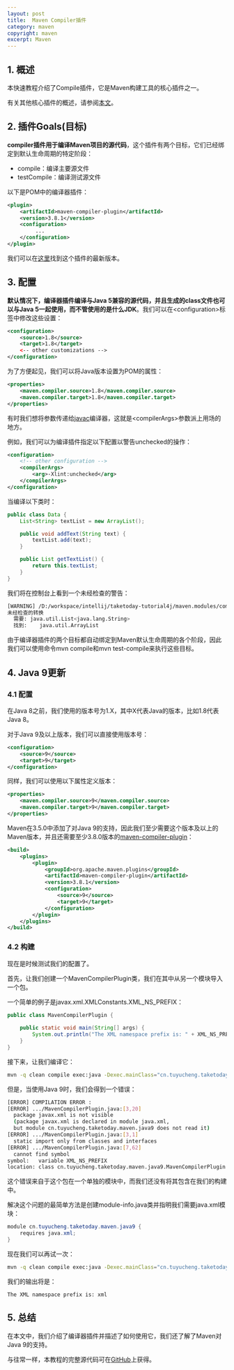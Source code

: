 ```yaml
---
layout: post
title:  Maven Compiler插件
category: maven
copyright: maven
excerpt: Maven
---
```


## 1. 概述

本快速教程介绍了Compile插件，它是Maven构建工具的核心插件之一。

有关其他核心插件的概述，请参阅[本文](https://www.baeldung.com/core-maven-plugins)。

## 2. 插件Goals(目标)

**compiler插件用于编译Maven项目的源代码**，这个插件有两个目标，它们已经绑定到默认生命周期的特定阶段：

+ compile：编译主要源文件
+ testCompile：编译测试源文件

以下是POM中的编译器插件：

```xml
<plugin>
    <artifactId>maven-compiler-plugin</artifactId>
    <version>3.8.1</version>
    <configuration>
         ... 
    </configuration>
</plugin>
```

我们可以在[这里](https://search.maven.org/search?q=a:maven-compiler-plugin)找到这个插件的最新版本。

## 3. 配置

**默认情况下，编译器插件编译与Java 5兼容的源代码，并且生成的class文件也可以与Java 5一起使用，而不管使用的是什么JDK**。我们可以在<configuration\>标签中修改这些设置：

```xml
<configuration>
    <source>1.8</source>
    <target>1.8</target>
    <-- other customizations -->
</configuration>
```

为了方便起见，我们可以将Java版本设置为POM的属性：

```xml
<properties>
    <maven.compiler.source>1.8</maven.compiler.source>
    <maven.compiler.target>1.8</maven.compiler.target>
</properties>
```

有时我们想将参数传递给[javac](https://www.baeldung.com/javac)编译器，这就是<compilerArgs\>参数派上用场的地方。

例如，我们可以为编译插件指定以下配置以警告unchecked的操作：

```xml
<configuration>
    <!-- other configuration -->
    <compilerArgs>
        <arg>-Xlint:unchecked</arg>
    </compilerArgs>
</configuration>
```

当编译以下类时：

```java
public class Data {
    List<String> textList = new ArrayList();

    public void addText(String text) {
        textList.add(text);
    }

    public List getTextList() {
        return this.textList;
    }
}
```

我们将在控制台上看到一个未经检查的警告：

```bash
[WARNING] /D:/workspace/intellij/taketoday-tutorial4j/maven.modules/compiler-plugin-java-9/src/main/java/cn/tuyucheng/taketoday/maven/java9/Data.java:[7,33] 
未经检查的转换
  需要: java.util.List<java.lang.String>
  找到:    java.util.ArrayList
```

由于编译器插件的两个目标都自动绑定到Maven默认生命周期的各个阶段，因此我们可以使用命令mvn compile和mvn test-compile来执行这些目标。

## 4. Java 9更新

### 4.1 配置

在Java 8之前，我们使用的版本号为1.X，其中X代表Java的版本，比如1.8代表Java 8。

对于Java 9及以上版本，我们可以直接使用版本号：

```xml
<configuration>
    <source>9</source>
    <target>9</target>
</configuration>
```

同样，我们可以使用以下属性定义版本：

```xml
<properties>
    <maven.compiler.source>9</maven.compiler.source>
    <maven.compiler.target>9</maven.compiler.target>
</properties>
```

Maven在3.5.0中添加了对Java 9的支持，因此我们至少需要这个版本及以上的Maven版本，并且还需要至少3.8.0版本的[maven-compiler-plugin](https://search.maven.org/search?q=a:maven-compiler-plugin)：

```xml
<build>
    <plugins>
        <plugin>
            <groupId>org.apache.maven.plugins</groupId>
            <artifactId>maven-compiler-plugin</artifactId>
            <version>3.8.1</version>
            <configuration>
                <source>9</source>
                <target>9</target>
            </configuration>
        </plugin>
    </plugins>
</build>
```

### 4.2 构建

现在是时候测试我们的配置了。

首先，让我们创建一个MavenCompilerPlugin类，我们在其中从另一个模块导入一个包。

一个简单的例子是javax.xml.XMLConstants.XML_NS_PREFIX：

```java
public class MavenCompilerPlugin {
    
    public static void main(String[] args) {
        System.out.println("The XML namespace prefix is: " + XML_NS_PREFIX);
    }
}
```

接下来，让我们编译它：

```bash
mvn -q clean compile exec:java -Dexec.mainClass="cn.tuyucheng.taketoday.maven.java9.MavenCompilerPlugin"
```

但是，当使用Java 9时，我们会得到一个错误：

```bash
[ERROR] COMPILATION ERROR :
[ERROR] .../MavenCompilerPlugin.java:[3,20]
  package javax.xml is not visible
  (package javax.xml is declared in module java.xml,
  but module cn.tuyucheng.taketoday.maven.java9 does not read it)
[ERROR] .../MavenCompilerPlugin.java:[3,1]
  static import only from classes and interfaces
[ERROR] .../MavenCompilerPlugin.java:[7,62]
  cannot find symbol
symbol:   variable XML_NS_PREFIX
location: class cn.tuyucheng.taketoday.maven.java9.MavenCompilerPlugin
```

这个错误来自于这个包在一个单独的模块中，而我们还没有将其包含在我们的构建中。

解决这个问题的最简单方法是创建module-info.java类并指明我们需要java.xml模块：

```java
module cn.tuyucheng.taketoday.maven.java9 {
    requires java.xml;
}
```

现在我们可以再试一次：

```bash
mvn -q clean compile exec:java -Dexec.mainClass="cn.tuyucheng.taketoday.maven.java9.MavenCompilerPlugin"
```

我们的输出将是：

```text
The XML namespace prefix is: xml
```

## 5. 总结

在本文中，我们介绍了编译器插件并描述了如何使用它，我们还了解了Maven对Java 9的支持。

与往常一样，本教程的完整源代码可在[GitHub](https://github.com/tuyucheng7/taketoday-tutorial4j/tree/master/maven.modules)上获得。